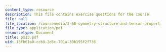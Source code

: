```yaml
---
content_type: resource
description: This file contains exercise questions for the course.
file: null
file_location: /coursemedia/3-60-symmetry-structure-and-tensor-properties-of-materials-fall-2005/13fb61a0ccb82d6c701a30b195f2f736_ps13.pdf
file_type: application/pdf
resourcetype: Document
title: ps13.pdf
uid: 13fb61a0-ccb8-2d6c-701a-30b195f2f736
---
```

